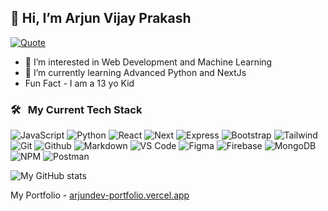 ## 👋 Hi, I’m Arjun Vijay Prakash

[![Quote](https://quotes-github-readme.vercel.app/api?type=horizontal&theme=catppuccin)](https://github.com/piyushsuthar/github-readme-quotes)
- 👀 I’m interested in Web Development and Machine Learning
- 🌱 I’m currently learning Advanced Python and NextJs
- Fun Fact - I am a 13 yo Kid

### 🛠 &nbsp; My Current Tech Stack

![JavaScript](https://img.shields.io/badge/JavaScript-grey?style=for-the-badge&logo=javascript)
![Python](https://img.shields.io/badge/python-grey?style=for-the-badge&logo=python)
![React](https://img.shields.io/badge/react-grey?style=for-the-badge&logo=react)
![Next](https://img.shields.io/badge/next-grey?style=for-the-badge&logo=next.js)
![Express](https://img.shields.io/badge/express-grey?style=for-the-badge&logo=express)
![Bootstrap](https://img.shields.io/badge/bootstrap-grey?style=for-the-badge&logo=bootstrap)
![Tailwind](https://img.shields.io/badge/tailwind-grey?style=for-the-badge&logo=tailwindcss)
![Git](https://img.shields.io/badge/git-grey?style=for-the-badge&logo=git)
![Github](https://img.shields.io/badge/github-grey?style=for-the-badge&logo=github)
![Markdown](https://img.shields.io/badge/markdown-grey?style=for-the-badge&logo=markdown)
![VS Code](https://img.shields.io/badge/visual%20studio%20code-grey?style=for-the-badge&logo=visualstudiocode)
![Figma](https://img.shields.io/badge/figma-grey?style=for-the-badge&logo=figma)
![Firebase](https://img.shields.io/badge/firebase-grey?style=for-the-badge&logo=firebase)
![MongoDB](https://img.shields.io/badge/mongo%20db-grey?style=for-the-badge&logo=mongodb)
![NPM](https://img.shields.io/badge/npm-grey?style=for-the-badge&logo=npm)
![Postman](https://img.shields.io/badge/postman-grey?style=for-the-badge&logo=postman)

![My GitHub stats](https://github-readme-stats.vercel.app/api?username=arjuncodess)

My Portfolio - [arjundev-portfolio.vercel.app](https://arjundev-portfolio.vercel.app/)
